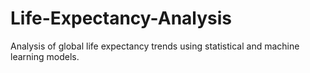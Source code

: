 # Life-Expectancy-Analysis
Analysis of global life expectancy trends using statistical and machine learning models.
